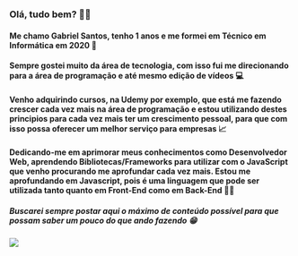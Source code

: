 ### Olá, tudo bem? 🤙👋

#### Me chamo Gabriel Santos, tenho 1 anos e me formei em Técnico em Informática em 2020 🌱
#### Sempre gostei muito da área de tecnologia, com isso fui me direcionando para a área de programação e até mesmo edição de vídeos 💻

#### Venho adquirindo cursos, na Udemy por exemplo, que está me fazendo crescer cada vez mais na área de programação e estou utilizando destes principios para cada vez mais ter um crescimento pessoal, para que com isso possa oferecer um melhor serviço para empresas 📈
#### Dedicando-me em aprimorar meus conhecimentos como Desenvolvedor Web, aprendendo Bibliotecas/Frameworks para utilizar com o JavaScript que venho procurando me aprofundar cada vez mais. Estou me aprofundando em Javascript, pois é uma linguagem que pode ser utilizada tanto quanto em Front-End como em Back-End 🚀🚀

##### Buscarei sempre postar aqui o máximo de conteúdo possível para que possam saber um pouco do que ando fazendo 😁


[<img src="https://img.shields.io/badge/linkedin-%230077B5.svg?&style=for-the-badge&logo=linkedin&logoColor=white" />](https://www.linkedin.com/in/gabriel-santos-87922b170/)

